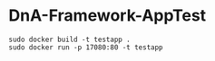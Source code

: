 # DnA-Framework-AppTest

```shell
sudo docker build -t testapp .
sudo docker run -p 17080:80 -t testapp
```
